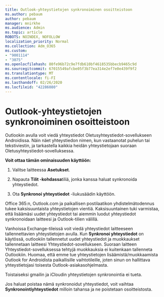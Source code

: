 ```yaml
---
title: Outlook-yhteystietojen synkronoiminen osoitteistoon
ms.author: pebaum
author: pebaum
manager: mnirkhe
ms.audience: Admin
ms.topic: article
ROBOTS: NOINDEX, NOFOLLOW
localization_priority: Normal
ms.collection: Adm_O365
ms.custom:
- "9001114"
- "3075"
ms.openlocfilehash: 80fe96b72c9e7fdb610bf4618535bbecb9465c9d
ms.sourcegitcommit: 67015549afcbe05f3b77ea314e2ef7e0e439f9f2
ms.translationtype: MT
ms.contentlocale: fi-FI
ms.lasthandoff: 02/26/2020
ms.locfileid: "42286080"
---
```

# <a name="sync-my-outlook-contacts-to-my-address-book"></a>Outlook-yhteystietojen synkronoiminen osoitteistoon

Outlookin avulla voit viedä yhteystiedot Oletusyhteystiedot-sovellukseen Androidissa. Näin näet yhteystiedon nimen, kun vastaanotat puhelun tai tekstiviestin, ja tarkastella kaikkia heidän yhteystietojaan suoraan Oletusyhteystiedot-sovelluksessa.
 
**Voit ottaa tämän ominaisuuden käyttöön:**
 
1. Valitse laitteessa **Asetukset**.

2. Napauta **Tilit -kohdassa**tiliä, jonka kanssa haluat synkronoida yhteystiedot.

3. Ota **Synkronoi yhteystiedot** -liukusäädin käyttöön.
 
Office 365:n, Outlook.com ja paikallisen postilaatikon yhdistelmätodennus tukee kaksisuuntaista yhteystietojen vientiä. Kaksisuuntainen tuki varmistaa, että lisäämäsi uudet yhteystiedot tai aiemmin luodut yhteystiedot synkronoidaan laitteesi ja Outlook-tilien välillä.
 
Vanhoissa Exchange-tileissä voit viedä yhteystiedot laitteeseen tallennettavien yhteystietojen avulla. Kun **Synkronoi yhteystiedot** on käytössä, outlookiin tallennetut uudet yhteystiedot ja muokkaukset tallennetaan laitteesi Yhteystiedot-sovellukseen. Suoraan laitteen Yhteystiedot-sovelluksessa tehtyjä muokkauksia ei kuitenkaan tallenneta Outlookiin. Huomaa, että emme tue yhteystietojen lisäämistä/muokkaamista Outlook for Androidista paikallisille vaihtotileille, joten sinun on hallittava yhteystietojasi toisesta Outlook-asiakasohjelmasta.
 
Toistaiseksi gmailin ja iCloudin yhteystietojen synkronointia ei tueta.
 
Jos haluat poistaa nämä synkronoidut yhteystiedot, voit vaihtaa **Synkronointiyhteystiedot** milloin tahansa ja ne poistetaan osoitteistosta.
